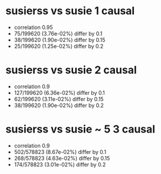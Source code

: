# susierss vs susie  1 causal

- correlation 0.95
- 75/199620 (3.76e-02%) differ by 0.1
- 38/199620 (1.90e-02%) differ by 0.15
- 25/199620 (1.25e-02%) differ by 0.2


# susierss vs susie  2 causal

- correlation 0.9
- 127/199620 (6.36e-02%) differ by 0.1
- 62/199620 (3.11e-02%) differ by 0.15
- 38/199620 (1.90e-02%) differ by 0.2


# susierss vs susie  ~ 5 3 causal

- correlation 0.9
- 502/578823 (8.67e-02%) differ by 0.1
- 268/578823 (4.63e-02%) differ by 0.15
- 174/578823 (3.01e-02%) differ by 0.2


